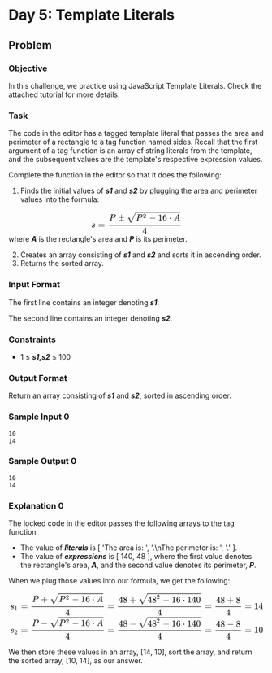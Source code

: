 # Day 5: Template Literals

## Problem

### Objective

<p>In this challenge, we practice using JavaScript Template Literals. Check the attached tutorial for more details.</p>

### Task

<p>The code in the editor has a tagged template literal that passes the area and perimeter of a rectangle to a tag function named sides. Recall that the first argument of a tag function is an array of string literals from the template, and the subsequent values are the template's respective expression values.</p>
<p>Complete the function in the editor so that it does the following:</p>

1. Finds the initial values of <b><i>s1</i></b> and <b><i>s2</i></b> by plugging the area and perimeter values into the formula:

<div class="MathJax_SVG_Display" style="text-align: center;">
    <span style="font-size: 100%; display: inline-block;" class="MathJax_SVG" id="MathJax-Element-3-Frame"><svg xmlns:xlink="http://www.w3.org/1999/xlink" width="23.398ex" height="6.176ex" style="vertical-align: -1.838ex;" viewBox="0 -1867.7 10074 2659.1" role="img" focusable="false"><g stroke="currentColor" fill="currentColor" stroke-width="0" transform="matrix(1 0 0 -1 0 0)"><path stroke-width="1" d="M131 289Q131 321 147 354T203 415T300 442Q362 442 390 415T419 355Q419 323 402 308T364 292Q351 292 340 300T328 326Q328 342 337 354T354 372T367 378Q368 378 368 379Q368 382 361 388T336 399T297 405Q249 405 227 379T204 326Q204 301 223 291T278 274T330 259Q396 230 396 163Q396 135 385 107T352 51T289 7T195 -10Q118 -10 86 19T53 87Q53 126 74 143T118 160Q133 160 146 151T160 120Q160 94 142 76T111 58Q109 57 108 57T107 55Q108 52 115 47T146 34T201 27Q237 27 263 38T301 66T318 97T323 122Q323 150 302 164T254 181T195 196T148 231Q131 256 131 289Z"></path><g transform="translate(747,0)"><path stroke-width="1" d="M56 347Q56 360 70 367H707Q722 359 722 347Q722 336 708 328L390 327H72Q56 332 56 347ZM56 153Q56 168 72 173H708Q722 163 722 153Q722 140 707 133H70Q56 140 56 153Z"></path></g><g transform="translate(1525,0)"><g transform="translate(397,0)"><rect stroke="none" width="8030" height="60" x="0" y="220"></rect><g transform="translate(60,775)"><path stroke-width="1" d="M287 628Q287 635 230 637Q206 637 199 638T192 648Q192 649 194 659Q200 679 203 681T397 683Q587 682 600 680Q664 669 707 631T751 530Q751 453 685 389Q616 321 507 303Q500 302 402 301H307L277 182Q247 66 247 59Q247 55 248 54T255 50T272 48T305 46H336Q342 37 342 35Q342 19 335 5Q330 0 319 0Q316 0 282 1T182 2Q120 2 87 2T51 1Q33 1 33 11Q33 13 36 25Q40 41 44 43T67 46Q94 46 127 49Q141 52 146 61Q149 65 218 339T287 628ZM645 554Q645 567 643 575T634 597T609 619T560 635Q553 636 480 637Q463 637 445 637T416 636T404 636Q391 635 386 627Q384 621 367 550T332 412T314 344Q314 342 395 342H407H430Q542 342 590 392Q617 419 631 471T645 554Z"></path><g transform="translate(973,0)"><path stroke-width="1" d="M56 320T56 333T70 353H369V502Q369 651 371 655Q376 666 388 666Q402 666 405 654T409 596V500V353H707Q722 345 722 333Q722 320 707 313H409V40H707Q722 32 722 20T707 0H70Q56 7 56 20T70 40H369V313H70Q56 320 56 333Z"></path></g><g transform="translate(1974,0)"><path stroke-width="1" d="M263 249Q264 249 315 130T417 -108T470 -228L725 302Q981 837 982 839Q989 850 1001 850Q1008 850 1013 844T1020 832V826L741 243Q645 43 540 -176Q479 -303 469 -324T453 -348Q449 -350 436 -350L424 -349L315 -96Q206 156 205 156L171 130Q138 104 137 104L111 130L263 249Z" transform="translate(0,94)"></path><rect stroke="none" width="4935" height="60" x="1000" y="885"></rect><g transform="translate(1000,0)"><path stroke-width="1" d="M287 628Q287 635 230 637Q206 637 199 638T192 648Q192 649 194 659Q200 679 203 681T397 683Q587 682 600 680Q664 669 707 631T751 530Q751 453 685 389Q616 321 507 303Q500 302 402 301H307L277 182Q247 66 247 59Q247 55 248 54T255 50T272 48T305 46H336Q342 37 342 35Q342 19 335 5Q330 0 319 0Q316 0 282 1T182 2Q120 2 87 2T51 1Q33 1 33 11Q33 13 36 25Q40 41 44 43T67 46Q94 46 127 49Q141 52 146 61Q149 65 218 339T287 628ZM645 554Q645 567 643 575T634 597T609 619T560 635Q553 636 480 637Q463 637 445 637T416 636T404 636Q391 635 386 627Q384 621 367 550T332 412T314 344Q314 342 395 342H407H430Q542 342 590 392Q617 419 631 471T645 554Z"></path><g transform="translate(784,288)"><path stroke-width="1" transform="scale(0.707)" d="M109 429Q82 429 66 447T50 491Q50 562 103 614T235 666Q326 666 387 610T449 465Q449 422 429 383T381 315T301 241Q265 210 201 149L142 93L218 92Q375 92 385 97Q392 99 409 186V189H449V186Q448 183 436 95T421 3V0H50V19V31Q50 38 56 46T86 81Q115 113 136 137Q145 147 170 174T204 211T233 244T261 278T284 308T305 340T320 369T333 401T340 431T343 464Q343 527 309 573T212 619Q179 619 154 602T119 569T109 550Q109 549 114 549Q132 549 151 535T170 489Q170 464 154 447T109 429Z"></path></g><g transform="translate(1460,0)"><path stroke-width="1" d="M84 237T84 250T98 270H679Q694 262 694 250T679 230H98Q84 237 84 250Z"></path></g><g transform="translate(2461,0)"><path stroke-width="1" d="M213 578L200 573Q186 568 160 563T102 556H83V602H102Q149 604 189 617T245 641T273 663Q275 666 285 666Q294 666 302 660V361L303 61Q310 54 315 52T339 48T401 46H427V0H416Q395 3 257 3Q121 3 100 0H88V46H114Q136 46 152 46T177 47T193 50T201 52T207 57T213 61V578Z"></path><path stroke-width="1" d="M42 313Q42 476 123 571T303 666Q372 666 402 630T432 550Q432 525 418 510T379 495Q356 495 341 509T326 548Q326 592 373 601Q351 623 311 626Q240 626 194 566Q147 500 147 364L148 360Q153 366 156 373Q197 433 263 433H267Q313 433 348 414Q372 400 396 374T435 317Q456 268 456 210V192Q456 169 451 149Q440 90 387 34T253 -22Q225 -22 199 -14T143 16T92 75T56 172T42 313ZM257 397Q227 397 205 380T171 335T154 278T148 216Q148 133 160 97T198 39Q222 21 251 21Q302 21 329 59Q342 77 347 104T352 209Q352 289 347 316T329 361Q302 397 257 397Z" transform="translate(500,0)"></path></g><g transform="translate(3684,0)"><path stroke-width="1" d="M78 250Q78 274 95 292T138 310Q162 310 180 294T199 251Q199 226 182 208T139 190T96 207T78 250Z"></path></g><g transform="translate(4185,0)"><path stroke-width="1" d="M208 74Q208 50 254 46Q272 46 272 35Q272 34 270 22Q267 8 264 4T251 0Q249 0 239 0T205 1T141 2Q70 2 50 0H42Q35 7 35 11Q37 38 48 46H62Q132 49 164 96Q170 102 345 401T523 704Q530 716 547 716H555H572Q578 707 578 706L606 383Q634 60 636 57Q641 46 701 46Q726 46 726 36Q726 34 723 22Q720 7 718 4T704 0Q701 0 690 0T651 1T578 2Q484 2 455 0H443Q437 6 437 9T439 27Q443 40 445 43L449 46H469Q523 49 533 63L521 213H283L249 155Q208 86 208 74ZM516 260Q516 271 504 416T490 562L463 519Q447 492 400 412L310 260L413 259Q516 259 516 260Z"></path></g></g></g></g><g transform="translate(3764,-698)"><path stroke-width="1" d="M462 0Q444 3 333 3Q217 3 199 0H190V46H221Q241 46 248 46T265 48T279 53T286 61Q287 63 287 115V165H28V211L179 442Q332 674 334 675Q336 677 355 677H373L379 671V211H471V165H379V114Q379 73 379 66T385 54Q393 47 442 46H471V0H462ZM293 211V545L74 212L183 211H293Z"></path></g></g></g></g></svg>
    </span>
</div>
<span>where <b><i>A</i></b> is the rectangle's area and <b><i>P</i></b> is its perimeter.</span>

2. Creates an array consisting of <b><i>s1</i></b> and <b><i>s2</i></b> and sorts it in ascending order.
3. Returns the sorted array.

### Input Format

<p>The first line contains an integer denoting <b><i>s1</i></b>.</p>
<p>The second line contains an integer denoting <b><i>s2</i></b>.</p>

### Constraints

- 1 ≤ <b><i>s1,s2</i></b> ≤ 100

### Output Format

<p>Return an array consisting of <b><i>s1</i></b> and <b><i>s2</i></b>, sorted in ascending order.</p>

### Sample Input 0

```
10
14
```

### Sample Output 0

```
10
14
```

### Explanation 0

<p>The locked code in the editor passes the following arrays to the tag function: </p>

- The value of <b><i>literals</i></b> is [ 'The area is: ', '.\nThe perimeter is: ', '.' ].
- The value of <b><i>expressions</i></b> is [ 140, 48 ], where the first value denotes the rectangle's area, <b><i>A</i></b>, and the second value denotes its perimeter, <b><i>P</i></b>.

<p>When we plug those values into our formula, we get the following:</p>

<div class="MathJax_SVG_Display" style="text-align: center;">
    <span style="font-size: 100%; display: inline-block;" class="MathJax_SVG" id="MathJax-Element-5-Frame">
    <svg xmlns:xlink="http://www.w3.org/1999/xlink" width="65.272ex" height="6.176ex" style="vertical-align: -1.838ex;" viewBox="0 -1867.7 28103.3 2659.1" role="img" focusable="false"><g stroke="currentColor" fill="currentColor" stroke-width="0" transform="matrix(1 0 0 -1 0 0)"><path stroke-width="1" d="M131 289Q131 321 147 354T203 415T300 442Q362 442 390 415T419 355Q419 323 402 308T364 292Q351 292 340 300T328 326Q328 342 337 354T354 372T367 378Q368 378 368 379Q368 382 361 388T336 399T297 405Q249 405 227 379T204 326Q204 301 223 291T278 274T330 259Q396 230 396 163Q396 135 385 107T352 51T289 7T195 -10Q118 -10 86 19T53 87Q53 126 74 143T118 160Q133 160 146 151T160 120Q160 94 142 76T111 58Q109 57 108 57T107 55Q108 52 115 47T146 34T201 27Q237 27 263 38T301 66T318 97T323 122Q323 150 302 164T254 181T195 196T148 231Q131 256 131 289Z"></path><g transform="translate(469,-150)"><path stroke-width="1" transform="scale(0.707)" d="M213 578L200 573Q186 568 160 563T102 556H83V602H102Q149 604 189 617T245 641T273 663Q275 666 285 666Q294 666 302 660V361L303 61Q310 54 315 52T339 48T401 46H427V0H416Q395 3 257 3Q121 3 100 0H88V46H114Q136 46 152 46T177 47T193 50T201 52T207 57T213 61V578Z"></path></g><g transform="translate(1201,0)"><path stroke-width="1" d="M56 347Q56 360 70 367H707Q722 359 722 347Q722 336 708 328L390 327H72Q56 332 56 347ZM56 153Q56 168 72 173H708Q722 163 722 153Q722 140 707 133H70Q56 140 56 153Z"></path></g><g transform="translate(1979,0)"><g transform="translate(397,0)"><rect stroke="none" width="8030" height="60" x="0" y="220"></rect><g transform="translate(60,775)"><path stroke-width="1" d="M287 628Q287 635 230 637Q206 637 199 638T192 648Q192 649 194 659Q200 679 203 681T397 683Q587 682 600 680Q664 669 707 631T751 530Q751 453 685 389Q616 321 507 303Q500 302 402 301H307L277 182Q247 66 247 59Q247 55 248 54T255 50T272 48T305 46H336Q342 37 342 35Q342 19 335 5Q330 0 319 0Q316 0 282 1T182 2Q120 2 87 2T51 1Q33 1 33 11Q33 13 36 25Q40 41 44 43T67 46Q94 46 127 49Q141 52 146 61Q149 65 218 339T287 628ZM645 554Q645 567 643 575T634 597T609 619T560 635Q553 636 480 637Q463 637 445 637T416 636T404 636Q391 635 386 627Q384 621 367 550T332 412T314 344Q314 342 395 342H407H430Q542 342 590 392Q617 419 631 471T645 554Z"></path><g transform="translate(973,0)"><path stroke-width="1" d="M56 237T56 250T70 270H369V420L370 570Q380 583 389 583Q402 583 409 568V270H707Q722 262 722 250T707 230H409V-68Q401 -82 391 -82H389H387Q375 -82 369 -68V230H70Q56 237 56 250Z"></path></g><g transform="translate(1974,0)"><path stroke-width="1" d="M263 249Q264 249 315 130T417 -108T470 -228L725 302Q981 837 982 839Q989 850 1001 850Q1008 850 1013 844T1020 832V826L741 243Q645 43 540 -176Q479 -303 469 -324T453 -348Q449 -350 436 -350L424 -349L315 -96Q206 156 205 156L171 130Q138 104 137 104L111 130L263 249Z" transform="translate(0,94)"></path><rect stroke="none" width="4935" height="60" x="1000" y="885"></rect><g transform="translate(1000,0)"><path stroke-width="1" d="M287 628Q287 635 230 637Q206 637 199 638T192 648Q192 649 194 659Q200 679 203 681T397 683Q587 682 600 680Q664 669 707 631T751 530Q751 453 685 389Q616 321 507 303Q500 302 402 301H307L277 182Q247 66 247 59Q247 55 248 54T255 50T272 48T305 46H336Q342 37 342 35Q342 19 335 5Q330 0 319 0Q316 0 282 1T182 2Q120 2 87 2T51 1Q33 1 33 11Q33 13 36 25Q40 41 44 43T67 46Q94 46 127 49Q141 52 146 61Q149 65 218 339T287 628ZM645 554Q645 567 643 575T634 597T609 619T560 635Q553 636 480 637Q463 637 445 637T416 636T404 636Q391 635 386 627Q384 621 367 550T332 412T314 344Q314 342 395 342H407H430Q542 342 590 392Q617 419 631 471T645 554Z"></path><g transform="translate(784,288)"><path stroke-width="1" transform="scale(0.707)" d="M109 429Q82 429 66 447T50 491Q50 562 103 614T235 666Q326 666 387 610T449 465Q449 422 429 383T381 315T301 241Q265 210 201 149L142 93L218 92Q375 92 385 97Q392 99 409 186V189H449V186Q448 183 436 95T421 3V0H50V19V31Q50 38 56 46T86 81Q115 113 136 137Q145 147 170 174T204 211T233 244T261 278T284 308T305 340T320 369T333 401T340 431T343 464Q343 527 309 573T212 619Q179 619 154 602T119 569T109 550Q109 549 114 549Q132 549 151 535T170 489Q170 464 154 447T109 429Z"></path></g><g transform="translate(1460,0)"><path stroke-width="1" d="M84 237T84 250T98 270H679Q694 262 694 250T679 230H98Q84 237 84 250Z"></path></g><g transform="translate(2461,0)"><path stroke-width="1" d="M213 578L200 573Q186 568 160 563T102 556H83V602H102Q149 604 189 617T245 641T273 663Q275 666 285 666Q294 666 302 660V361L303 61Q310 54 315 52T339 48T401 46H427V0H416Q395 3 257 3Q121 3 100 0H88V46H114Q136 46 152 46T177 47T193 50T201 52T207 57T213 61V578Z"></path><path stroke-width="1" d="M42 313Q42 476 123 571T303 666Q372 666 402 630T432 550Q432 525 418 510T379 495Q356 495 341 509T326 548Q326 592 373 601Q351 623 311 626Q240 626 194 566Q147 500 147 364L148 360Q153 366 156 373Q197 433 263 433H267Q313 433 348 414Q372 400 396 374T435 317Q456 268 456 210V192Q456 169 451 149Q440 90 387 34T253 -22Q225 -22 199 -14T143 16T92 75T56 172T42 313ZM257 397Q227 397 205 380T171 335T154 278T148 216Q148 133 160 97T198 39Q222 21 251 21Q302 21 329 59Q342 77 347 104T352 209Q352 289 347 316T329 361Q302 397 257 397Z" transform="translate(500,0)"></path></g><g transform="translate(3684,0)"><path stroke-width="1" d="M78 250Q78 274 95 292T138 310Q162 310 180 294T199 251Q199 226 182 208T139 190T96 207T78 250Z"></path></g><g transform="translate(4185,0)"><path stroke-width="1" d="M208 74Q208 50 254 46Q272 46 272 35Q272 34 270 22Q267 8 264 4T251 0Q249 0 239 0T205 1T141 2Q70 2 50 0H42Q35 7 35 11Q37 38 48 46H62Q132 49 164 96Q170 102 345 401T523 704Q530 716 547 716H555H572Q578 707 578 706L606 383Q634 60 636 57Q641 46 701 46Q726 46 726 36Q726 34 723 22Q720 7 718 4T704 0Q701 0 690 0T651 1T578 2Q484 2 455 0H443Q437 6 437 9T439 27Q443 40 445 43L449 46H469Q523 49 533 63L521 213H283L249 155Q208 86 208 74ZM516 260Q516 271 504 416T490 562L463 519Q447 492 400 412L310 260L413 259Q516 259 516 260Z"></path></g></g></g></g><g transform="translate(3764,-698)"><path stroke-width="1" d="M462 0Q444 3 333 3Q217 3 199 0H190V46H221Q241 46 248 46T265 48T279 53T286 61Q287 63 287 115V165H28V211L179 442Q332 674 334 675Q336 677 355 677H373L379 671V211H471V165H379V114Q379 73 379 66T385 54Q393 47 442 46H471V0H462ZM293 211V545L74 212L183 211H293Z"></path></g></g></g><g transform="translate(10805,0)"><path stroke-width="1" d="M56 347Q56 360 70 367H707Q722 359 722 347Q722 336 708 328L390 327H72Q56 332 56 347ZM56 153Q56 168 72 173H708Q722 163 722 153Q722 140 707 133H70Q56 140 56 153Z"></path></g><g transform="translate(11584,0)"><g transform="translate(397,0)"><rect stroke="none" width="9247" height="60" x="0" y="220"></rect><g transform="translate(60,717)"><path stroke-width="1" d="M462 0Q444 3 333 3Q217 3 199 0H190V46H221Q241 46 248 46T265 48T279 53T286 61Q287 63 287 115V165H28V211L179 442Q332 674 334 675Q336 677 355 677H373L379 671V211H471V165H379V114Q379 73 379 66T385 54Q393 47 442 46H471V0H462ZM293 211V545L74 212L183 211H293Z"></path><path stroke-width="1" d="M70 417T70 494T124 618T248 666Q319 666 374 624T429 515Q429 485 418 459T392 417T361 389T335 371T324 363L338 354Q352 344 366 334T382 323Q457 264 457 174Q457 95 399 37T249 -22Q159 -22 101 29T43 155Q43 263 172 335L154 348Q133 361 127 368Q70 417 70 494ZM286 386L292 390Q298 394 301 396T311 403T323 413T334 425T345 438T355 454T364 471T369 491T371 513Q371 556 342 586T275 624Q268 625 242 625Q201 625 165 599T128 534Q128 511 141 492T167 463T217 431Q224 426 228 424L286 386ZM250 21Q308 21 350 55T392 137Q392 154 387 169T375 194T353 216T330 234T301 253T274 270Q260 279 244 289T218 306L210 311Q204 311 181 294T133 239T107 157Q107 98 150 60T250 21Z" transform="translate(500,0)"></path><g transform="translate(1223,0)"><path stroke-width="1" d="M56 237T56 250T70 270H369V420L370 570Q380 583 389 583Q402 583 409 568V270H707Q722 262 722 250T707 230H409V-68Q401 -82 391 -82H389H387Q375 -82 369 -68V230H70Q56 237 56 250Z"></path></g><g transform="translate(2223,0)"><path stroke-width="1" d="M263 249Q264 249 315 130T417 -108T470 -228L725 302Q981 837 982 839Q989 850 1001 850Q1008 850 1013 844T1020 832V826L741 243Q645 43 540 -176Q479 -303 469 -324T453 -348Q449 -350 436 -350L424 -349L315 -96Q206 156 205 156L171 130Q138 104 137 104L111 130L263 249Z" transform="translate(0,152)"></path><rect stroke="none" width="5903" height="60" x="1000" y="943"></rect><g transform="translate(1000,0)"><path stroke-width="1" d="M462 0Q444 3 333 3Q217 3 199 0H190V46H221Q241 46 248 46T265 48T279 53T286 61Q287 63 287 115V165H28V211L179 442Q332 674 334 675Q336 677 355 677H373L379 671V211H471V165H379V114Q379 73 379 66T385 54Q393 47 442 46H471V0H462ZM293 211V545L74 212L183 211H293Z"></path><path stroke-width="1" d="M70 417T70 494T124 618T248 666Q319 666 374 624T429 515Q429 485 418 459T392 417T361 389T335 371T324 363L338 354Q352 344 366 334T382 323Q457 264 457 174Q457 95 399 37T249 -22Q159 -22 101 29T43 155Q43 263 172 335L154 348Q133 361 127 368Q70 417 70 494ZM286 386L292 390Q298 394 301 396T311 403T323 413T334 425T345 438T355 454T364 471T369 491T371 513Q371 556 342 586T275 624Q268 625 242 625Q201 625 165 599T128 534Q128 511 141 492T167 463T217 431Q224 426 228 424L286 386ZM250 21Q308 21 350 55T392 137Q392 154 387 169T375 194T353 216T330 234T301 253T274 270Q260 279 244 289T218 306L210 311Q204 311 181 294T133 239T107 157Q107 98 150 60T250 21Z" transform="translate(500,0)"></path><g transform="translate(1001,404)"><path stroke-width="1" transform="scale(0.707)" d="M109 429Q82 429 66 447T50 491Q50 562 103 614T235 666Q326 666 387 610T449 465Q449 422 429 383T381 315T301 241Q265 210 201 149L142 93L218 92Q375 92 385 97Q392 99 409 186V189H449V186Q448 183 436 95T421 3V0H50V19V31Q50 38 56 46T86 81Q115 113 136 137Q145 147 170 174T204 211T233 244T261 278T284 308T305 340T320 369T333 401T340 431T343 464Q343 527 309 573T212 619Q179 619 154 602T119 569T109 550Q109 549 114 549Q132 549 151 535T170 489Q170 464 154 447T109 429Z"></path></g><g transform="translate(1677,0)"><path stroke-width="1" d="M84 237T84 250T98 270H679Q694 262 694 250T679 230H98Q84 237 84 250Z"></path></g><g transform="translate(2677,0)"><path stroke-width="1" d="M213 578L200 573Q186 568 160 563T102 556H83V602H102Q149 604 189 617T245 641T273 663Q275 666 285 666Q294 666 302 660V361L303 61Q310 54 315 52T339 48T401 46H427V0H416Q395 3 257 3Q121 3 100 0H88V46H114Q136 46 152 46T177 47T193 50T201 52T207 57T213 61V578Z"></path><path stroke-width="1" d="M42 313Q42 476 123 571T303 666Q372 666 402 630T432 550Q432 525 418 510T379 495Q356 495 341 509T326 548Q326 592 373 601Q351 623 311 626Q240 626 194 566Q147 500 147 364L148 360Q153 366 156 373Q197 433 263 433H267Q313 433 348 414Q372 400 396 374T435 317Q456 268 456 210V192Q456 169 451 149Q440 90 387 34T253 -22Q225 -22 199 -14T143 16T92 75T56 172T42 313ZM257 397Q227 397 205 380T171 335T154 278T148 216Q148 133 160 97T198 39Q222 21 251 21Q302 21 329 59Q342 77 347 104T352 209Q352 289 347 316T329 361Q302 397 257 397Z" transform="translate(500,0)"></path></g><g transform="translate(3901,0)"><path stroke-width="1" d="M78 250Q78 274 95 292T138 310Q162 310 180 294T199 251Q199 226 182 208T139 190T96 207T78 250Z"></path></g><g transform="translate(4401,0)"><path stroke-width="1" d="M213 578L200 573Q186 568 160 563T102 556H83V602H102Q149 604 189 617T245 641T273 663Q275 666 285 666Q294 666 302 660V361L303 61Q310 54 315 52T339 48T401 46H427V0H416Q395 3 257 3Q121 3 100 0H88V46H114Q136 46 152 46T177 47T193 50T201 52T207 57T213 61V578Z"></path><path stroke-width="1" d="M462 0Q444 3 333 3Q217 3 199 0H190V46H221Q241 46 248 46T265 48T279 53T286 61Q287 63 287 115V165H28V211L179 442Q332 674 334 675Q336 677 355 677H373L379 671V211H471V165H379V114Q379 73 379 66T385 54Q393 47 442 46H471V0H462ZM293 211V545L74 212L183 211H293Z" transform="translate(500,0)"></path><path stroke-width="1" d="M96 585Q152 666 249 666Q297 666 345 640T423 548Q460 465 460 320Q460 165 417 83Q397 41 362 16T301 -15T250 -22Q224 -22 198 -16T137 16T82 83Q39 165 39 320Q39 494 96 585ZM321 597Q291 629 250 629Q208 629 178 597Q153 571 145 525T137 333Q137 175 145 125T181 46Q209 16 250 16Q290 16 318 46Q347 76 354 130T362 333Q362 478 354 524T321 597Z" transform="translate(1001,0)"></path></g></g></g></g><g transform="translate(4373,-698)"><path stroke-width="1" d="M462 0Q444 3 333 3Q217 3 199 0H190V46H221Q241 46 248 46T265 48T279 53T286 61Q287 63 287 115V165H28V211L179 442Q332 674 334 675Q336 677 355 677H373L379 671V211H471V165H379V114Q379 73 379 66T385 54Q393 47 442 46H471V0H462ZM293 211V545L74 212L183 211H293Z"></path></g></g></g><g transform="translate(21627,0)"><path stroke-width="1" d="M56 347Q56 360 70 367H707Q722 359 722 347Q722 336 708 328L390 327H72Q56 332 56 347ZM56 153Q56 168 72 173H708Q722 163 722 153Q722 140 707 133H70Q56 140 56 153Z"></path></g><g transform="translate(22406,0)"><g transform="translate(397,0)"><rect stroke="none" width="2844" height="60" x="0" y="220"></rect><g transform="translate(60,676)"><path stroke-width="1" d="M462 0Q444 3 333 3Q217 3 199 0H190V46H221Q241 46 248 46T265 48T279 53T286 61Q287 63 287 115V165H28V211L179 442Q332 674 334 675Q336 677 355 677H373L379 671V211H471V165H379V114Q379 73 379 66T385 54Q393 47 442 46H471V0H462ZM293 211V545L74 212L183 211H293Z"></path><path stroke-width="1" d="M70 417T70 494T124 618T248 666Q319 666 374 624T429 515Q429 485 418 459T392 417T361 389T335 371T324 363L338 354Q352 344 366 334T382 323Q457 264 457 174Q457 95 399 37T249 -22Q159 -22 101 29T43 155Q43 263 172 335L154 348Q133 361 127 368Q70 417 70 494ZM286 386L292 390Q298 394 301 396T311 403T323 413T334 425T345 438T355 454T364 471T369 491T371 513Q371 556 342 586T275 624Q268 625 242 625Q201 625 165 599T128 534Q128 511 141 492T167 463T217 431Q224 426 228 424L286 386ZM250 21Q308 21 350 55T392 137Q392 154 387 169T375 194T353 216T330 234T301 253T274 270Q260 279 244 289T218 306L210 311Q204 311 181 294T133 239T107 157Q107 98 150 60T250 21Z" transform="translate(500,0)"></path><g transform="translate(1223,0)"><path stroke-width="1" d="M56 237T56 250T70 270H369V420L370 570Q380 583 389 583Q402 583 409 568V270H707Q722 262 722 250T707 230H409V-68Q401 -82 391 -82H389H387Q375 -82 369 -68V230H70Q56 237 56 250Z"></path></g><g transform="translate(2223,0)"><path stroke-width="1" d="M70 417T70 494T124 618T248 666Q319 666 374 624T429 515Q429 485 418 459T392 417T361 389T335 371T324 363L338 354Q352 344 366 334T382 323Q457 264 457 174Q457 95 399 37T249 -22Q159 -22 101 29T43 155Q43 263 172 335L154 348Q133 361 127 368Q70 417 70 494ZM286 386L292 390Q298 394 301 396T311 403T323 413T334 425T345 438T355 454T364 471T369 491T371 513Q371 556 342 586T275 624Q268 625 242 625Q201 625 165 599T128 534Q128 511 141 492T167 463T217 431Q224 426 228 424L286 386ZM250 21Q308 21 350 55T392 137Q392 154 387 169T375 194T353 216T330 234T301 253T274 270Q260 279 244 289T218 306L210 311Q204 311 181 294T133 239T107 157Q107 98 150 60T250 21Z"></path></g></g><g transform="translate(1171,-698)"><path stroke-width="1" d="M462 0Q444 3 333 3Q217 3 199 0H190V46H221Q241 46 248 46T265 48T279 53T286 61Q287 63 287 115V165H28V211L179 442Q332 674 334 675Q336 677 355 677H373L379 671V211H471V165H379V114Q379 73 379 66T385 54Q393 47 442 46H471V0H462ZM293 211V545L74 212L183 211H293Z"></path></g></g></g><g transform="translate(26046,0)"><path stroke-width="1" d="M56 347Q56 360 70 367H707Q722 359 722 347Q722 336 708 328L390 327H72Q56 332 56 347ZM56 153Q56 168 72 173H708Q722 163 722 153Q722 140 707 133H70Q56 140 56 153Z"></path></g><g transform="translate(27102,0)"><path stroke-width="1" d="M213 578L200 573Q186 568 160 563T102 556H83V602H102Q149 604 189 617T245 641T273 663Q275 666 285 666Q294 666 302 660V361L303 61Q310 54 315 52T339 48T401 46H427V0H416Q395 3 257 3Q121 3 100 0H88V46H114Q136 46 152 46T177 47T193 50T201 52T207 57T213 61V578Z"></path><path stroke-width="1" d="M462 0Q444 3 333 3Q217 3 199 0H190V46H221Q241 46 248 46T265 48T279 53T286 61Q287 63 287 115V165H28V211L179 442Q332 674 334 675Q336 677 355 677H373L379 671V211H471V165H379V114Q379 73 379 66T385 54Q393 47 442 46H471V0H462ZM293 211V545L74 212L183 211H293Z" transform="translate(500,0)"></path></g></g></svg>
    </span>
</div>
<div class="MathJax_SVG_Display" style="text-align: center;">
    <span style="font-size: 100%; display: inline-block;" class="MathJax_SVG" id="MathJax-Element-6-Frame"><svg xmlns:xlink="http://www.w3.org/1999/xlink" width="65.272ex" height="6.176ex" style="vertical-align: -1.838ex;" viewBox="0 -1867.7 28103.3 2659.1" role="img" focusable="false"><g stroke="currentColor" fill="currentColor" stroke-width="0" transform="matrix(1 0 0 -1 0 0)"><path stroke-width="1" d="M131 289Q131 321 147 354T203 415T300 442Q362 442 390 415T419 355Q419 323 402 308T364 292Q351 292 340 300T328 326Q328 342 337 354T354 372T367 378Q368 378 368 379Q368 382 361 388T336 399T297 405Q249 405 227 379T204 326Q204 301 223 291T278 274T330 259Q396 230 396 163Q396 135 385 107T352 51T289 7T195 -10Q118 -10 86 19T53 87Q53 126 74 143T118 160Q133 160 146 151T160 120Q160 94 142 76T111 58Q109 57 108 57T107 55Q108 52 115 47T146 34T201 27Q237 27 263 38T301 66T318 97T323 122Q323 150 302 164T254 181T195 196T148 231Q131 256 131 289Z"></path><g transform="translate(469,-150)"><path stroke-width="1" transform="scale(0.707)" d="M109 429Q82 429 66 447T50 491Q50 562 103 614T235 666Q326 666 387 610T449 465Q449 422 429 383T381 315T301 241Q265 210 201 149L142 93L218 92Q375 92 385 97Q392 99 409 186V189H449V186Q448 183 436 95T421 3V0H50V19V31Q50 38 56 46T86 81Q115 113 136 137Q145 147 170 174T204 211T233 244T261 278T284 308T305 340T320 369T333 401T340 431T343 464Q343 527 309 573T212 619Q179 619 154 602T119 569T109 550Q109 549 114 549Q132 549 151 535T170 489Q170 464 154 447T109 429Z"></path></g><g transform="translate(1201,0)"><path stroke-width="1" d="M56 347Q56 360 70 367H707Q722 359 722 347Q722 336 708 328L390 327H72Q56 332 56 347ZM56 153Q56 168 72 173H708Q722 163 722 153Q722 140 707 133H70Q56 140 56 153Z"></path></g><g transform="translate(1979,0)"><g transform="translate(397,0)"><rect stroke="none" width="8030" height="60" x="0" y="220"></rect><g transform="translate(60,775)"><path stroke-width="1" d="M287 628Q287 635 230 637Q206 637 199 638T192 648Q192 649 194 659Q200 679 203 681T397 683Q587 682 600 680Q664 669 707 631T751 530Q751 453 685 389Q616 321 507 303Q500 302 402 301H307L277 182Q247 66 247 59Q247 55 248 54T255 50T272 48T305 46H336Q342 37 342 35Q342 19 335 5Q330 0 319 0Q316 0 282 1T182 2Q120 2 87 2T51 1Q33 1 33 11Q33 13 36 25Q40 41 44 43T67 46Q94 46 127 49Q141 52 146 61Q149 65 218 339T287 628ZM645 554Q645 567 643 575T634 597T609 619T560 635Q553 636 480 637Q463 637 445 637T416 636T404 636Q391 635 386 627Q384 621 367 550T332 412T314 344Q314 342 395 342H407H430Q542 342 590 392Q617 419 631 471T645 554Z"></path><g transform="translate(973,0)"><path stroke-width="1" d="M84 237T84 250T98 270H679Q694 262 694 250T679 230H98Q84 237 84 250Z"></path></g><g transform="translate(1974,0)"><path stroke-width="1" d="M263 249Q264 249 315 130T417 -108T470 -228L725 302Q981 837 982 839Q989 850 1001 850Q1008 850 1013 844T1020 832V826L741 243Q645 43 540 -176Q479 -303 469 -324T453 -348Q449 -350 436 -350L424 -349L315 -96Q206 156 205 156L171 130Q138 104 137 104L111 130L263 249Z" transform="translate(0,94)"></path><rect stroke="none" width="4935" height="60" x="1000" y="885"></rect><g transform="translate(1000,0)"><path stroke-width="1" d="M287 628Q287 635 230 637Q206 637 199 638T192 648Q192 649 194 659Q200 679 203 681T397 683Q587 682 600 680Q664 669 707 631T751 530Q751 453 685 389Q616 321 507 303Q500 302 402 301H307L277 182Q247 66 247 59Q247 55 248 54T255 50T272 48T305 46H336Q342 37 342 35Q342 19 335 5Q330 0 319 0Q316 0 282 1T182 2Q120 2 87 2T51 1Q33 1 33 11Q33 13 36 25Q40 41 44 43T67 46Q94 46 127 49Q141 52 146 61Q149 65 218 339T287 628ZM645 554Q645 567 643 575T634 597T609 619T560 635Q553 636 480 637Q463 637 445 637T416 636T404 636Q391 635 386 627Q384 621 367 550T332 412T314 344Q314 342 395 342H407H430Q542 342 590 392Q617 419 631 471T645 554Z"></path><g transform="translate(784,288)"><path stroke-width="1" transform="scale(0.707)" d="M109 429Q82 429 66 447T50 491Q50 562 103 614T235 666Q326 666 387 610T449 465Q449 422 429 383T381 315T301 241Q265 210 201 149L142 93L218 92Q375 92 385 97Q392 99 409 186V189H449V186Q448 183 436 95T421 3V0H50V19V31Q50 38 56 46T86 81Q115 113 136 137Q145 147 170 174T204 211T233 244T261 278T284 308T305 340T320 369T333 401T340 431T343 464Q343 527 309 573T212 619Q179 619 154 602T119 569T109 550Q109 549 114 549Q132 549 151 535T170 489Q170 464 154 447T109 429Z"></path></g><g transform="translate(1460,0)"><path stroke-width="1" d="M84 237T84 250T98 270H679Q694 262 694 250T679 230H98Q84 237 84 250Z"></path></g><g transform="translate(2461,0)"><path stroke-width="1" d="M213 578L200 573Q186 568 160 563T102 556H83V602H102Q149 604 189 617T245 641T273 663Q275 666 285 666Q294 666 302 660V361L303 61Q310 54 315 52T339 48T401 46H427V0H416Q395 3 257 3Q121 3 100 0H88V46H114Q136 46 152 46T177 47T193 50T201 52T207 57T213 61V578Z"></path><path stroke-width="1" d="M42 313Q42 476 123 571T303 666Q372 666 402 630T432 550Q432 525 418 510T379 495Q356 495 341 509T326 548Q326 592 373 601Q351 623 311 626Q240 626 194 566Q147 500 147 364L148 360Q153 366 156 373Q197 433 263 433H267Q313 433 348 414Q372 400 396 374T435 317Q456 268 456 210V192Q456 169 451 149Q440 90 387 34T253 -22Q225 -22 199 -14T143 16T92 75T56 172T42 313ZM257 397Q227 397 205 380T171 335T154 278T148 216Q148 133 160 97T198 39Q222 21 251 21Q302 21 329 59Q342 77 347 104T352 209Q352 289 347 316T329 361Q302 397 257 397Z" transform="translate(500,0)"></path></g><g transform="translate(3684,0)"><path stroke-width="1" d="M78 250Q78 274 95 292T138 310Q162 310 180 294T199 251Q199 226 182 208T139 190T96 207T78 250Z"></path></g><g transform="translate(4185,0)"><path stroke-width="1" d="M208 74Q208 50 254 46Q272 46 272 35Q272 34 270 22Q267 8 264 4T251 0Q249 0 239 0T205 1T141 2Q70 2 50 0H42Q35 7 35 11Q37 38 48 46H62Q132 49 164 96Q170 102 345 401T523 704Q530 716 547 716H555H572Q578 707 578 706L606 383Q634 60 636 57Q641 46 701 46Q726 46 726 36Q726 34 723 22Q720 7 718 4T704 0Q701 0 690 0T651 1T578 2Q484 2 455 0H443Q437 6 437 9T439 27Q443 40 445 43L449 46H469Q523 49 533 63L521 213H283L249 155Q208 86 208 74ZM516 260Q516 271 504 416T490 562L463 519Q447 492 400 412L310 260L413 259Q516 259 516 260Z"></path></g></g></g></g><g transform="translate(3764,-698)"><path stroke-width="1" d="M462 0Q444 3 333 3Q217 3 199 0H190V46H221Q241 46 248 46T265 48T279 53T286 61Q287 63 287 115V165H28V211L179 442Q332 674 334 675Q336 677 355 677H373L379 671V211H471V165H379V114Q379 73 379 66T385 54Q393 47 442 46H471V0H462ZM293 211V545L74 212L183 211H293Z"></path></g></g></g><g transform="translate(10805,0)"><path stroke-width="1" d="M56 347Q56 360 70 367H707Q722 359 722 347Q722 336 708 328L390 327H72Q56 332 56 347ZM56 153Q56 168 72 173H708Q722 163 722 153Q722 140 707 133H70Q56 140 56 153Z"></path></g><g transform="translate(11584,0)"><g transform="translate(397,0)"><rect stroke="none" width="9247" height="60" x="0" y="220"></rect><g transform="translate(60,717)"><path stroke-width="1" d="M462 0Q444 3 333 3Q217 3 199 0H190V46H221Q241 46 248 46T265 48T279 53T286 61Q287 63 287 115V165H28V211L179 442Q332 674 334 675Q336 677 355 677H373L379 671V211H471V165H379V114Q379 73 379 66T385 54Q393 47 442 46H471V0H462ZM293 211V545L74 212L183 211H293Z"></path><path stroke-width="1" d="M70 417T70 494T124 618T248 666Q319 666 374 624T429 515Q429 485 418 459T392 417T361 389T335 371T324 363L338 354Q352 344 366 334T382 323Q457 264 457 174Q457 95 399 37T249 -22Q159 -22 101 29T43 155Q43 263 172 335L154 348Q133 361 127 368Q70 417 70 494ZM286 386L292 390Q298 394 301 396T311 403T323 413T334 425T345 438T355 454T364 471T369 491T371 513Q371 556 342 586T275 624Q268 625 242 625Q201 625 165 599T128 534Q128 511 141 492T167 463T217 431Q224 426 228 424L286 386ZM250 21Q308 21 350 55T392 137Q392 154 387 169T375 194T353 216T330 234T301 253T274 270Q260 279 244 289T218 306L210 311Q204 311 181 294T133 239T107 157Q107 98 150 60T250 21Z" transform="translate(500,0)"></path><g transform="translate(1223,0)"><path stroke-width="1" d="M84 237T84 250T98 270H679Q694 262 694 250T679 230H98Q84 237 84 250Z"></path></g><g transform="translate(2223,0)"><path stroke-width="1" d="M263 249Q264 249 315 130T417 -108T470 -228L725 302Q981 837 982 839Q989 850 1001 850Q1008 850 1013 844T1020 832V826L741 243Q645 43 540 -176Q479 -303 469 -324T453 -348Q449 -350 436 -350L424 -349L315 -96Q206 156 205 156L171 130Q138 104 137 104L111 130L263 249Z" transform="translate(0,152)"></path><rect stroke="none" width="5903" height="60" x="1000" y="943"></rect><g transform="translate(1000,0)"><path stroke-width="1" d="M462 0Q444 3 333 3Q217 3 199 0H190V46H221Q241 46 248 46T265 48T279 53T286 61Q287 63 287 115V165H28V211L179 442Q332 674 334 675Q336 677 355 677H373L379 671V211H471V165H379V114Q379 73 379 66T385 54Q393 47 442 46H471V0H462ZM293 211V545L74 212L183 211H293Z"></path><path stroke-width="1" d="M70 417T70 494T124 618T248 666Q319 666 374 624T429 515Q429 485 418 459T392 417T361 389T335 371T324 363L338 354Q352 344 366 334T382 323Q457 264 457 174Q457 95 399 37T249 -22Q159 -22 101 29T43 155Q43 263 172 335L154 348Q133 361 127 368Q70 417 70 494ZM286 386L292 390Q298 394 301 396T311 403T323 413T334 425T345 438T355 454T364 471T369 491T371 513Q371 556 342 586T275 624Q268 625 242 625Q201 625 165 599T128 534Q128 511 141 492T167 463T217 431Q224 426 228 424L286 386ZM250 21Q308 21 350 55T392 137Q392 154 387 169T375 194T353 216T330 234T301 253T274 270Q260 279 244 289T218 306L210 311Q204 311 181 294T133 239T107 157Q107 98 150 60T250 21Z" transform="translate(500,0)"></path><g transform="translate(1001,404)"><path stroke-width="1" transform="scale(0.707)" d="M109 429Q82 429 66 447T50 491Q50 562 103 614T235 666Q326 666 387 610T449 465Q449 422 429 383T381 315T301 241Q265 210 201 149L142 93L218 92Q375 92 385 97Q392 99 409 186V189H449V186Q448 183 436 95T421 3V0H50V19V31Q50 38 56 46T86 81Q115 113 136 137Q145 147 170 174T204 211T233 244T261 278T284 308T305 340T320 369T333 401T340 431T343 464Q343 527 309 573T212 619Q179 619 154 602T119 569T109 550Q109 549 114 549Q132 549 151 535T170 489Q170 464 154 447T109 429Z"></path></g><g transform="translate(1677,0)"><path stroke-width="1" d="M84 237T84 250T98 270H679Q694 262 694 250T679 230H98Q84 237 84 250Z"></path></g><g transform="translate(2677,0)"><path stroke-width="1" d="M213 578L200 573Q186 568 160 563T102 556H83V602H102Q149 604 189 617T245 641T273 663Q275 666 285 666Q294 666 302 660V361L303 61Q310 54 315 52T339 48T401 46H427V0H416Q395 3 257 3Q121 3 100 0H88V46H114Q136 46 152 46T177 47T193 50T201 52T207 57T213 61V578Z"></path><path stroke-width="1" d="M42 313Q42 476 123 571T303 666Q372 666 402 630T432 550Q432 525 418 510T379 495Q356 495 341 509T326 548Q326 592 373 601Q351 623 311 626Q240 626 194 566Q147 500 147 364L148 360Q153 366 156 373Q197 433 263 433H267Q313 433 348 414Q372 400 396 374T435 317Q456 268 456 210V192Q456 169 451 149Q440 90 387 34T253 -22Q225 -22 199 -14T143 16T92 75T56 172T42 313ZM257 397Q227 397 205 380T171 335T154 278T148 216Q148 133 160 97T198 39Q222 21 251 21Q302 21 329 59Q342 77 347 104T352 209Q352 289 347 316T329 361Q302 397 257 397Z" transform="translate(500,0)"></path></g><g transform="translate(3901,0)"><path stroke-width="1" d="M78 250Q78 274 95 292T138 310Q162 310 180 294T199 251Q199 226 182 208T139 190T96 207T78 250Z"></path></g><g transform="translate(4401,0)"><path stroke-width="1" d="M213 578L200 573Q186 568 160 563T102 556H83V602H102Q149 604 189 617T245 641T273 663Q275 666 285 666Q294 666 302 660V361L303 61Q310 54 315 52T339 48T401 46H427V0H416Q395 3 257 3Q121 3 100 0H88V46H114Q136 46 152 46T177 47T193 50T201 52T207 57T213 61V578Z"></path><path stroke-width="1" d="M462 0Q444 3 333 3Q217 3 199 0H190V46H221Q241 46 248 46T265 48T279 53T286 61Q287 63 287 115V165H28V211L179 442Q332 674 334 675Q336 677 355 677H373L379 671V211H471V165H379V114Q379 73 379 66T385 54Q393 47 442 46H471V0H462ZM293 211V545L74 212L183 211H293Z" transform="translate(500,0)"></path><path stroke-width="1" d="M96 585Q152 666 249 666Q297 666 345 640T423 548Q460 465 460 320Q460 165 417 83Q397 41 362 16T301 -15T250 -22Q224 -22 198 -16T137 16T82 83Q39 165 39 320Q39 494 96 585ZM321 597Q291 629 250 629Q208 629 178 597Q153 571 145 525T137 333Q137 175 145 125T181 46Q209 16 250 16Q290 16 318 46Q347 76 354 130T362 333Q362 478 354 524T321 597Z" transform="translate(1001,0)"></path></g></g></g></g><g transform="translate(4373,-698)"><path stroke-width="1" d="M462 0Q444 3 333 3Q217 3 199 0H190V46H221Q241 46 248 46T265 48T279 53T286 61Q287 63 287 115V165H28V211L179 442Q332 674 334 675Q336 677 355 677H373L379 671V211H471V165H379V114Q379 73 379 66T385 54Q393 47 442 46H471V0H462ZM293 211V545L74 212L183 211H293Z"></path></g></g></g><g transform="translate(21627,0)"><path stroke-width="1" d="M56 347Q56 360 70 367H707Q722 359 722 347Q722 336 708 328L390 327H72Q56 332 56 347ZM56 153Q56 168 72 173H708Q722 163 722 153Q722 140 707 133H70Q56 140 56 153Z"></path></g><g transform="translate(22406,0)"><g transform="translate(397,0)"><rect stroke="none" width="2844" height="60" x="0" y="220"></rect><g transform="translate(60,676)"><path stroke-width="1" d="M462 0Q444 3 333 3Q217 3 199 0H190V46H221Q241 46 248 46T265 48T279 53T286 61Q287 63 287 115V165H28V211L179 442Q332 674 334 675Q336 677 355 677H373L379 671V211H471V165H379V114Q379 73 379 66T385 54Q393 47 442 46H471V0H462ZM293 211V545L74 212L183 211H293Z"></path><path stroke-width="1" d="M70 417T70 494T124 618T248 666Q319 666 374 624T429 515Q429 485 418 459T392 417T361 389T335 371T324 363L338 354Q352 344 366 334T382 323Q457 264 457 174Q457 95 399 37T249 -22Q159 -22 101 29T43 155Q43 263 172 335L154 348Q133 361 127 368Q70 417 70 494ZM286 386L292 390Q298 394 301 396T311 403T323 413T334 425T345 438T355 454T364 471T369 491T371 513Q371 556 342 586T275 624Q268 625 242 625Q201 625 165 599T128 534Q128 511 141 492T167 463T217 431Q224 426 228 424L286 386ZM250 21Q308 21 350 55T392 137Q392 154 387 169T375 194T353 216T330 234T301 253T274 270Q260 279 244 289T218 306L210 311Q204 311 181 294T133 239T107 157Q107 98 150 60T250 21Z" transform="translate(500,0)"></path><g transform="translate(1223,0)"><path stroke-width="1" d="M84 237T84 250T98 270H679Q694 262 694 250T679 230H98Q84 237 84 250Z"></path></g><g transform="translate(2223,0)"><path stroke-width="1" d="M70 417T70 494T124 618T248 666Q319 666 374 624T429 515Q429 485 418 459T392 417T361 389T335 371T324 363L338 354Q352 344 366 334T382 323Q457 264 457 174Q457 95 399 37T249 -22Q159 -22 101 29T43 155Q43 263 172 335L154 348Q133 361 127 368Q70 417 70 494ZM286 386L292 390Q298 394 301 396T311 403T323 413T334 425T345 438T355 454T364 471T369 491T371 513Q371 556 342 586T275 624Q268 625 242 625Q201 625 165 599T128 534Q128 511 141 492T167 463T217 431Q224 426 228 424L286 386ZM250 21Q308 21 350 55T392 137Q392 154 387 169T375 194T353 216T330 234T301 253T274 270Q260 279 244 289T218 306L210 311Q204 311 181 294T133 239T107 157Q107 98 150 60T250 21Z"></path></g></g><g transform="translate(1171,-698)"><path stroke-width="1" d="M462 0Q444 3 333 3Q217 3 199 0H190V46H221Q241 46 248 46T265 48T279 53T286 61Q287 63 287 115V165H28V211L179 442Q332 674 334 675Q336 677 355 677H373L379 671V211H471V165H379V114Q379 73 379 66T385 54Q393 47 442 46H471V0H462ZM293 211V545L74 212L183 211H293Z"></path></g></g></g><g transform="translate(26046,0)"><path stroke-width="1" d="M56 347Q56 360 70 367H707Q722 359 722 347Q722 336 708 328L390 327H72Q56 332 56 347ZM56 153Q56 168 72 173H708Q722 163 722 153Q722 140 707 133H70Q56 140 56 153Z"></path></g><g transform="translate(27102,0)"><path stroke-width="1" d="M213 578L200 573Q186 568 160 563T102 556H83V602H102Q149 604 189 617T245 641T273 663Q275 666 285 666Q294 666 302 660V361L303 61Q310 54 315 52T339 48T401 46H427V0H416Q395 3 257 3Q121 3 100 0H88V46H114Q136 46 152 46T177 47T193 50T201 52T207 57T213 61V578Z"></path><path stroke-width="1" d="M96 585Q152 666 249 666Q297 666 345 640T423 548Q460 465 460 320Q460 165 417 83Q397 41 362 16T301 -15T250 -22Q224 -22 198 -16T137 16T82 83Q39 165 39 320Q39 494 96 585ZM321 597Q291 629 250 629Q208 629 178 597Q153 571 145 525T137 333Q137 175 145 125T181 46Q209 16 250 16Q290 16 318 46Q347 76 354 130T362 333Q362 478 354 524T321 597Z" transform="translate(500,0)"></path></g></g></svg></span>
</div>
<p>We then store these values in an array, [14, 10], sort the array, and return the sorted array, [10, 14], as our answer.</p>
